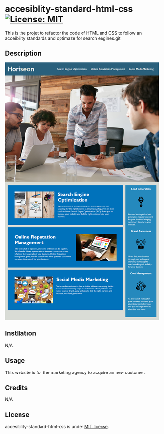# accesiblity-standard-html-css [![License: MIT](https://img.shields.io/badge/License-MIT-yellow.svg)](https://opensource.org/licenses/MIT)

This is the projet to refactor the code of HTML and CSS to follow an acceibility standards and optimaze for search engines.git 

## Description

[![mockup](./assets/images/mockup.png)](https://hiroro1989.github.io/accesiblity-standard-html-css/)

## Instllation

N/A

## Usage

This website is for the marketing agency to acquire an new customer.

## Credits

N/A

## License

accesiblity-standard-html-css is under [MIT license](https://en.wikipedia.org/wiki/MIT_License).

